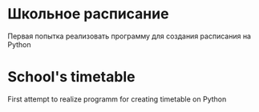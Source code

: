 # Школьное расписание
Первая попытка реализовать программу для создания расписания на Python

# School's timetable
First attempt to realize programm for creating timetable on Python
